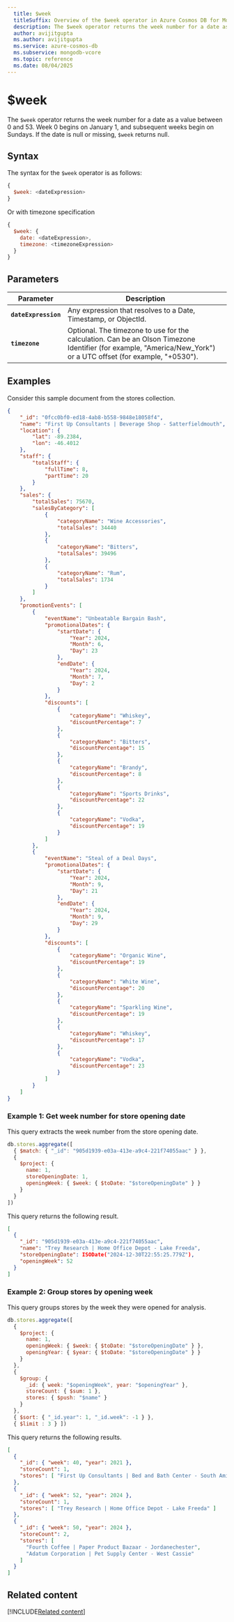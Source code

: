 ```yaml
---
  title: $week
  titleSuffix: Overview of the $week operator in Azure Cosmos DB for MongoDB (vCore)
  description: The $week operator returns the week number for a date as a value between 0 and 53.
  author: avijitgupta
  ms.author: avijitgupta
  ms.service: azure-cosmos-db
  ms.subservice: mongodb-vcore
  ms.topic: reference
  ms.date: 08/04/2025
---
```


# $week

The `$week` operator returns the week number for a date as a value between 0 and 53. Week 0 begins on January 1, and subsequent weeks begin on Sundays. If the date is null or missing, `$week` returns null.

## Syntax

The syntax for the `$week` operator is as follows:

```javascript
{
  $week: <dateExpression>
}
```

Or with timezone specification

```javascript
{
  $week: {
    date: <dateExpression>,
    timezone: <timezoneExpression>
  }
}
```

## Parameters

| Parameter | Description |
| --- | --- |
| **`dateExpression`** | Any expression that resolves to a Date, Timestamp, or ObjectId. |
| **`timezone`** | Optional. The timezone to use for the calculation. Can be an Olson Timezone Identifier (for example, "America/New_York") or a UTC offset (for example, "+0530"). |

## Examples

Consider this sample document from the stores collection.

```json
{
    "_id": "0fcc0bf0-ed18-4ab8-b558-9848e18058f4",
    "name": "First Up Consultants | Beverage Shop - Satterfieldmouth",
    "location": {
        "lat": -89.2384,
        "lon": -46.4012
    },
    "staff": {
        "totalStaff": {
            "fullTime": 8,
            "partTime": 20
        }
    },
    "sales": {
        "totalSales": 75670,
        "salesByCategory": [
            {
                "categoryName": "Wine Accessories",
                "totalSales": 34440
            },
            {
                "categoryName": "Bitters",
                "totalSales": 39496
            },
            {
                "categoryName": "Rum",
                "totalSales": 1734
            }
        ]
    },
    "promotionEvents": [
        {
            "eventName": "Unbeatable Bargain Bash",
            "promotionalDates": {
                "startDate": {
                    "Year": 2024,
                    "Month": 6,
                    "Day": 23
                },
                "endDate": {
                    "Year": 2024,
                    "Month": 7,
                    "Day": 2
                }
            },
            "discounts": [
                {
                    "categoryName": "Whiskey",
                    "discountPercentage": 7
                },
                {
                    "categoryName": "Bitters",
                    "discountPercentage": 15
                },
                {
                    "categoryName": "Brandy",
                    "discountPercentage": 8
                },
                {
                    "categoryName": "Sports Drinks",
                    "discountPercentage": 22
                },
                {
                    "categoryName": "Vodka",
                    "discountPercentage": 19
                }
            ]
        },
        {
            "eventName": "Steal of a Deal Days",
            "promotionalDates": {
                "startDate": {
                    "Year": 2024,
                    "Month": 9,
                    "Day": 21
                },
                "endDate": {
                    "Year": 2024,
                    "Month": 9,
                    "Day": 29
                }
            },
            "discounts": [
                {
                    "categoryName": "Organic Wine",
                    "discountPercentage": 19
                },
                {
                    "categoryName": "White Wine",
                    "discountPercentage": 20
                },
                {
                    "categoryName": "Sparkling Wine",
                    "discountPercentage": 19
                },
                {
                    "categoryName": "Whiskey",
                    "discountPercentage": 17
                },
                {
                    "categoryName": "Vodka",
                    "discountPercentage": 23
                }
            ]
        }
    ]
}
```

### Example 1: Get week number for store opening date

This query extracts the week number from the store opening date.

```javascript
db.stores.aggregate([
  { $match: { "_id": "905d1939-e03a-413e-a9c4-221f74055aac" } },
  {
    $project: {
      name: 1,
      storeOpeningDate: 1,
      openingWeek: { $week: { $toDate: "$storeOpeningDate" } }
    }
  }
])
```

This query returns the following result.

```json
[
  {
    "_id": "905d1939-e03a-413e-a9c4-221f74055aac",
    "name": "Trey Research | Home Office Depot - Lake Freeda",
    "storeOpeningDate": ISODate("2024-12-30T22:55:25.779Z"),
    "openingWeek": 52
  }
]
```

### Example 2: Group stores by opening week

This query groups stores by the week they were opened for analysis.

```javascript
db.stores.aggregate([
  {
    $project: {
      name: 1,
      openingWeek: { $week: { $toDate: "$storeOpeningDate" } },
      openingYear: { $year: { $toDate: "$storeOpeningDate" } }
    }
  },
  {
    $group: {
      _id: { week: "$openingWeek", year: "$openingYear" },
      storeCount: { $sum: 1 },
      stores: { $push: "$name" }
    }
  },
  { $sort: { "_id.year": 1, "_id.week": -1 } },
  { $limit : 3 } ])
```

This query returns the following results.

```json
[
  {
    "_id": { "week": 40, "year": 2021 },
    "storeCount": 1,
    "stores": [ "First Up Consultants | Bed and Bath Center - South Amir" ]
  },
  {
    "_id": { "week": 52, "year": 2024 },
    "storeCount": 1,
    "stores": [ "Trey Research | Home Office Depot - Lake Freeda" ]
  },
  {
    "_id": { "week": 50, "year": 2024 },
    "storeCount": 2,
    "stores": [
      "Fourth Coffee | Paper Product Bazaar - Jordanechester",
      "Adatum Corporation | Pet Supply Center - West Cassie"
    ]
  }
]
```

## Related content

[!INCLUDE[Related content](../includes/related-content.md)]
